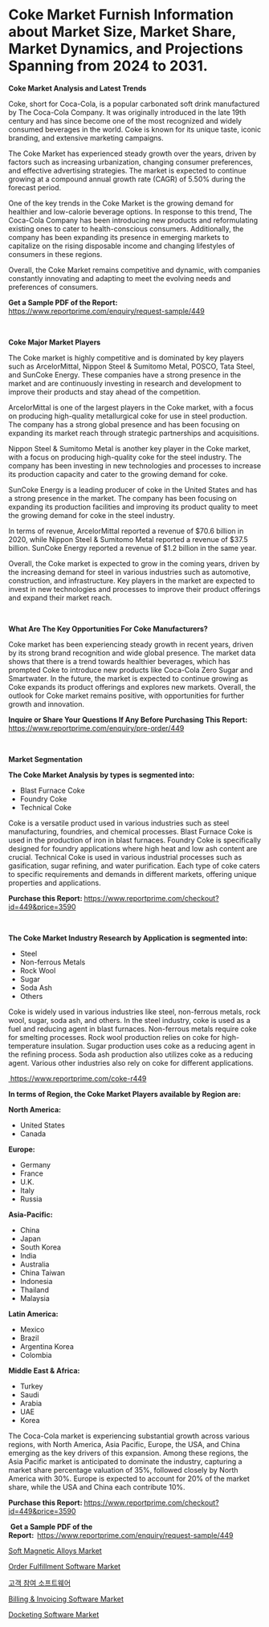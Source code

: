 <p><h1>Coke Market Furnish Information about Market Size, Market Share, Market Dynamics, and Projections Spanning from 2024 to 2031.</h1></p><p><strong>Coke Market Analysis and Latest Trends</strong></p>
<p><p>Coke, short for Coca-Cola, is a popular carbonated soft drink manufactured by The Coca-Cola Company. It was originally introduced in the late 19th century and has since become one of the most recognized and widely consumed beverages in the world. Coke is known for its unique taste, iconic branding, and extensive marketing campaigns.</p><p>The Coke Market has experienced steady growth over the years, driven by factors such as increasing urbanization, changing consumer preferences, and effective advertising strategies. The market is expected to continue growing at a compound annual growth rate (CAGR) of 5.50% during the forecast period.</p><p>One of the key trends in the Coke Market is the growing demand for healthier and low-calorie beverage options. In response to this trend, The Coca-Cola Company has been introducing new products and reformulating existing ones to cater to health-conscious consumers. Additionally, the company has been expanding its presence in emerging markets to capitalize on the rising disposable income and changing lifestyles of consumers in these regions.</p><p>Overall, the Coke Market remains competitive and dynamic, with companies constantly innovating and adapting to meet the evolving needs and preferences of consumers.</p></p>
<p><strong>Get a Sample PDF of the Report:&nbsp;</strong> <a href="https://www.reportprime.com/enquiry/request-sample/449">https://www.reportprime.com/enquiry/request-sample/449</a></p>
<p>&nbsp;</p>
<p><strong>Coke Major Market Players</strong></p>
<p><p>The Coke market is highly competitive and is dominated by key players such as ArcelorMittal, Nippon Steel & Sumitomo Metal, POSCO, Tata Steel, and SunCoke Energy. These companies have a strong presence in the market and are continuously investing in research and development to improve their products and stay ahead of the competition.</p><p>ArcelorMittal is one of the largest players in the Coke market, with a focus on producing high-quality metallurgical coke for use in steel production. The company has a strong global presence and has been focusing on expanding its market reach through strategic partnerships and acquisitions.</p><p>Nippon Steel & Sumitomo Metal is another key player in the Coke market, with a focus on producing high-quality coke for the steel industry. The company has been investing in new technologies and processes to increase its production capacity and cater to the growing demand for coke.</p><p>SunCoke Energy is a leading producer of coke in the United States and has a strong presence in the market. The company has been focusing on expanding its production facilities and improving its product quality to meet the growing demand for coke in the steel industry.</p><p>In terms of revenue, ArcelorMittal reported a revenue of $70.6 billion in 2020, while Nippon Steel & Sumitomo Metal reported a revenue of $37.5 billion. SunCoke Energy reported a revenue of $1.2 billion in the same year.</p><p>Overall, the Coke market is expected to grow in the coming years, driven by the increasing demand for steel in various industries such as automotive, construction, and infrastructure. Key players in the market are expected to invest in new technologies and processes to improve their product offerings and expand their market reach.</p></p>
<p>&nbsp;</p>
<p><strong>What Are The Key Opportunities For Coke Manufacturers?</strong></p>
<p><p>Coke market has been experiencing steady growth in recent years, driven by its strong brand recognition and wide global presence. The market data shows that there is a trend towards healthier beverages, which has prompted Coke to introduce new products like Coca-Cola Zero Sugar and Smartwater. In the future, the market is expected to continue growing as Coke expands its product offerings and explores new markets. Overall, the outlook for Coke market remains positive, with opportunities for further growth and innovation.</p></p>
<p><strong>Inquire or Share Your Questions If Any Before Purchasing This Report:</strong> <a href="https://www.reportprime.com/enquiry/pre-order/449">https://www.reportprime.com/enquiry/pre-order/449</a></p>
<p>&nbsp;</p>
<p><strong>Market Segmentation</strong></p>
<p><strong>The Coke Market Analysis by types is segmented into:</strong></p>
<p><ul><li>Blast Furnace Coke</li><li>Foundry Coke</li><li>Technical Coke</li></ul></p>
<p><p>Coke is a versatile product used in various industries such as steel manufacturing, foundries, and chemical processes. Blast Furnace Coke is used in the production of iron in blast furnaces. Foundry Coke is specifically designed for foundry applications where high heat and low ash content are crucial. Technical Coke is used in various industrial processes such as gasification, sugar refining, and water purification. Each type of coke caters to specific requirements and demands in different markets, offering unique properties and applications.</p></p>
<p><strong>Purchase this Report:&nbsp;</strong><a href="https://www.reportprime.com/checkout?id=449&price=3590">https://www.reportprime.com/checkout?id=449&price=3590</a></p>
<p>&nbsp;</p>
<p><strong>The Coke Market Industry Research by Application is segmented into:</strong></p>
<p><ul><li>Steel</li><li>Non-ferrous Metals</li><li>Rock Wool</li><li>Sugar</li><li>Soda Ash</li><li>Others</li></ul></p>
<p><p>Coke is widely used in various industries like steel, non-ferrous metals, rock wool, sugar, soda ash, and others. In the steel industry, coke is used as a fuel and reducing agent in blast furnaces. Non-ferrous metals require coke for smelting processes. Rock wool production relies on coke for high-temperature insulation. Sugar production uses coke as a reducing agent in the refining process. Soda ash production also utilizes coke as a reducing agent. Various other industries also rely on coke for different applications.</p></p>
<p><a href="https://www.reportprime.com/coke-r449">&nbsp;https://www.reportprime.com/coke-r449</a></p>
<p><strong>In terms of Region, the Coke Market Players available by Region are:</strong></p>
<p>
    <p> <strong> North America: </strong>
        <ul>
            <li>United States</li>
            <li>Canada</li>
        </ul>
        </p> 
    <p> <strong> Europe: </strong>
        <ul>
            <li>Germany</li>
            <li>France</li>
            <li>U.K.</li>
            <li>Italy</li>
            <li>Russia</li>
        </ul>
        </p> 
    <p> <strong> Asia-Pacific: </strong>
        <ul>
            <li>China</li>
            <li>Japan</li>
            <li>South Korea</li>
            <li>India</li>
            <li>Australia</li>
            <li>China Taiwan</li>
            <li>Indonesia</li>
            <li>Thailand</li>
            <li>Malaysia</li>
        </ul>
        </p> 
    <p> <strong> Latin America: </strong>
        <ul>
            <li>Mexico</li>
            <li>Brazil</li>
            <li>Argentina Korea</li>
            <li>Colombia</li>
        </ul>
        </p> 
    <p> <strong> Middle East & Africa: </strong>
        <ul>
            <li>Turkey</li>
            <li>Saudi</li>
            <li>Arabia</li>
            <li>UAE</li>
            <li>Korea</li>
        </ul>
    </p>
    </p>
<p><p>The Coca-Cola market is experiencing substantial growth across various regions, with North America, Asia Pacific, Europe, the USA, and China emerging as the key drivers of this expansion. Among these regions, the Asia Pacific market is anticipated to dominate the industry, capturing a market share percentage valuation of 35%, followed closely by North America with 30%. Europe is expected to account for 20% of the market share, while the USA and China each contribute 10%.</p></p>
<p><strong>Purchase this Report: </strong><a href="https://www.reportprime.com/checkout?id=449&price=3590">https://www.reportprime.com/checkout?id=449&price=3590</a></p>
<p>&nbsp;<strong>Get a Sample PDF of the Report:&nbsp;&nbsp;</strong><a href="https://www.reportprime.com/enquiry/request-sample/449">https://www.reportprime.com/enquiry/request-sample/449</a></p>
<p><strong></strong></p>
<p><p><a href="https://github.com/globismark/Market-Research-Report-List-4/blob/main/soft-magnetic-alloys-market.md">Soft Magnetic Alloys Market</a></p><p><a href="https://www.linkedin.com/pulse/future-trends-global-order-fulfillment-software-market-vfgke?trackingId=57%2BftGY0402aGTFpGGG54w%3D%3D">Order Fulfillment Software Market</a></p><p><a href="https://medium.com/@dallasrrellwg/%EA%B8%80%EB%A1%9C%EB%B2%8C-%EA%B3%A0%EA%B0%9D-%EC%B0%B8%EC%97%AC-%EC%86%8C%ED%94%84%ED%8A%B8%EC%9B%A8%EC%96%B4-%EC%8B%9C%EC%9E%A5-%EC%A0%9C%ED%92%88-%EC%9C%A0%ED%98%95-%EC%9D%91%EC%9A%A9-%EB%B6%84%EC%95%BC-%EC%A7%80%EC%97%AD-%EB%B0%8F-%EA%B8%B0%EC%97%85%EB%B3%84-%EC%82%B0%EC%97%85-%EC%84%B8%EA%B7%B8%EB%A8%BC%ED%8A%B8-%EC%A0%84%EB%A7%9D-%EC%8B%9C%EC%9E%A5-%ED%8F%89%EA%B0%80-%EA%B2%BD%EC%9F%81-%EC%83%81%ED%99%A9-%ED%8A%B8%EB%A0%8C%EB%93%9C-%EB%B0%8F-%EC%98%88%EC%B8%A1-2024-2031-239ad0119b81">고객 참여 소프트웨어</a></p><p><a href="https://issuu.com/reportprime-2/docs/billing-invoicing-software-market-size-2030.pptx">Billing & Invoicing Software Market</a></p><p><a href="https://issuu.com/reportprime-2/docs/docketing-software-market-size-2030.pptx">Docketing Software Market</a></p></p>